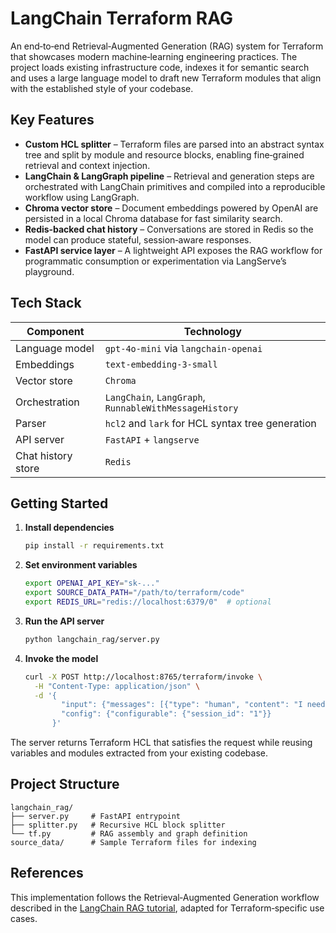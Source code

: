 # LangChain Terraform RAG

An end‑to‑end Retrieval‑Augmented Generation (RAG) system for Terraform
that showcases modern machine‑learning engineering practices. The
project loads existing infrastructure code, indexes it for semantic
search and uses a large language model to draft new Terraform modules
that align with the established style of your codebase.

## Key Features

- **Custom HCL splitter** – Terraform files are parsed into an abstract
  syntax tree and split by module and resource blocks, enabling
  fine‑grained retrieval and context injection.
- **LangChain & LangGraph pipeline** – Retrieval and generation steps
  are orchestrated with LangChain primitives and compiled into a
  reproducible workflow using LangGraph.
- **Chroma vector store** – Document embeddings powered by OpenAI are
  persisted in a local Chroma database for fast similarity search.
- **Redis‑backed chat history** – Conversations are stored in Redis so
  the model can produce stateful, session‑aware responses.
- **FastAPI service layer** – A lightweight API exposes the RAG workflow
  for programmatic consumption or experimentation via LangServe’s
  playground.

## Tech Stack

| Component            | Technology                                                         |
|---------------------|--------------------------------------------------------------------|
| Language model      | `gpt-4o-mini` via `langchain-openai`                                |
| Embeddings          | `text-embedding-3-small`                                           |
| Vector store        | `Chroma`                                                            |
| Orchestration       | `LangChain`, `LangGraph`, `RunnableWithMessageHistory`              |
| Parser              | `hcl2` and `lark` for HCL syntax tree generation                    |
| API server          | `FastAPI` + `langserve`                                             |
| Chat history store  | `Redis`                                                             |

## Getting Started

1. **Install dependencies**

   ```bash
   pip install -r requirements.txt
   ```

2. **Set environment variables**

   ```bash
   export OPENAI_API_KEY="sk-..."
   export SOURCE_DATA_PATH="/path/to/terraform/code"
   export REDIS_URL="redis://localhost:6379/0"  # optional
   ```

3. **Run the API server**

   ```bash
   python langchain_rag/server.py
   ```

4. **Invoke the model**

   ```bash
   curl -X POST http://localhost:8765/terraform/invoke \
     -H "Content-Type: application/json" \
     -d '{
           "input": {"messages": [{"type": "human", "content": "I need an SQS queue"}]},
           "config": {"configurable": {"session_id": "1"}}
         }'
   ```

The server returns Terraform HCL that satisfies the request while
reusing variables and modules extracted from your existing codebase.

## Project Structure

```
langchain_rag/
├── server.py     # FastAPI entrypoint
├── splitter.py   # Recursive HCL block splitter
└── tf.py         # RAG assembly and graph definition
source_data/      # Sample Terraform files for indexing
```

## References

This implementation follows the Retrieval‑Augmented Generation workflow
described in the [LangChain RAG tutorial](https://python.langchain.com/docs/tutorials/rag/),
adapted for Terraform‑specific use cases.

